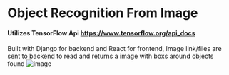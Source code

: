 # Object Recognition From Image
#### **Utilizes TensorFlow Api https://www.tensorflow.org/api_docs** 
Built with Django for backend and React for frontend, Image link/files are sent to backend to read and returns a image with boxs around objects found
![image](https://i.gyazo.com/2135eaf55e970bcdf6e87b479166e813.jpg)
